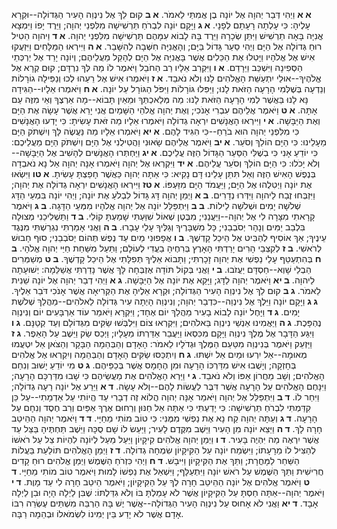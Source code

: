 **א א**  וַיְהִי דְּבַר יְהוָה אֶל יוֹנָה בֶן אֲמִתַּי לֵאמֹר.
**א ב**  קוּם לֵךְ אֶל נִינְוֵה הָעִיר הַגְּדוֹלָה--וּקְרָא עָלֶיהָ:  כִּי עָלְתָה רָעָתָם לְפָנָי.
**א ג**  וַיָּקָם יוֹנָה לִבְרֹחַ תַּרְשִׁישָׁה מִלִּפְנֵי יְהוָה; וַיֵּרֶד יָפוֹ וַיִּמְצָא אֳנִיָּה בָּאָה תַרְשִׁישׁ וַיִּתֵּן שְׂכָרָהּ וַיֵּרֶד בָּהּ לָבוֹא עִמָּהֶם תַּרְשִׁישָׁה מִלִּפְנֵי יְהוָה.
**א ד**  וַיהוָה הֵטִיל רוּחַ גְּדוֹלָה אֶל הַיָּם וַיְהִי סַעַר גָּדוֹל בַּיָּם; וְהָאֳנִיָּה חִשְּׁבָה לְהִשָּׁבֵר.
**א ה**  וַיִּירְאוּ הַמַּלָּחִים וַיִּזְעֲקוּ אִישׁ אֶל אֱלֹהָיו וַיָּטִלוּ אֶת הַכֵּלִים אֲשֶׁר בָּאֳנִיָּה אֶל הַיָּם לְהָקֵל מֵעֲלֵיהֶם; וְיוֹנָה יָרַד אֶל יַרְכְּתֵי הַסְּפִינָה וַיִּשְׁכַּב וַיֵּרָדַם.
**א ו**  וַיִּקְרַב אֵלָיו רַב הַחֹבֵל וַיֹּאמֶר לוֹ מַה לְּךָ נִרְדָּם; קוּם קְרָא אֶל אֱלֹהֶיךָ--אוּלַי יִתְעַשֵּׁת הָאֱלֹהִים לָנוּ וְלֹא נֹאבֵד.
**א ז**  וַיֹּאמְרוּ אִישׁ אֶל רֵעֵהוּ לְכוּ וְנַפִּילָה גוֹרָלוֹת וְנֵדְעָה בְּשֶׁלְּמִי הָרָעָה הַזֹּאת לָנוּ; וַיַּפִּלוּ גּוֹרָלוֹת וַיִּפֹּל הַגּוֹרָל עַל יוֹנָה.
**א ח**  וַיֹּאמְרוּ אֵלָיו--הַגִּידָה נָּא לָנוּ בַּאֲשֶׁר לְמִי הָרָעָה הַזֹּאת לָנוּ:  מַה מְּלַאכְתְּךָ וּמֵאַיִן תָּבוֹא--מָה אַרְצֶךָ וְאֵי מִזֶּה עַם אָתָּה.
**א ט**  וַיֹּאמֶר אֲלֵיהֶם עִבְרִי אָנֹכִי; וְאֶת יְהוָה אֱלֹהֵי הַשָּׁמַיִם אֲנִי יָרֵא אֲשֶׁר עָשָׂה אֶת הַיָּם וְאֶת הַיַּבָּשָׁה.
**א י**  וַיִּירְאוּ הָאֲנָשִׁים יִרְאָה גְדוֹלָה וַיֹּאמְרוּ אֵלָיו מַה זֹּאת עָשִׂיתָ:  כִּי יָדְעוּ הָאֲנָשִׁים כִּי מִלִּפְנֵי יְהוָה הוּא בֹרֵחַ--כִּי הִגִּיד לָהֶם.
**א יא**  וַיֹּאמְרוּ אֵלָיו מַה נַּעֲשֶׂה לָּךְ וְיִשְׁתֹּק הַיָּם מֵעָלֵינוּ:  כִּי הַיָּם הוֹלֵךְ וְסֹעֵר.
**א יב**  וַיֹּאמֶר אֲלֵיהֶם שָׂאוּנִי וַהֲטִילֻנִי אֶל הַיָּם וְיִשְׁתֹּק הַיָּם מֵעֲלֵיכֶם:  כִּי יוֹדֵעַ אָנִי כִּי בְשֶׁלִּי הַסַּעַר הַגָּדוֹל הַזֶּה עֲלֵיכֶם.
**א יג**  וַיַּחְתְּרוּ הָאֲנָשִׁים לְהָשִׁיב אֶל הַיַּבָּשָׁה--וְלֹא יָכֹלוּ:  כִּי הַיָּם הוֹלֵךְ וְסֹעֵר עֲלֵיהֶם.
**א יד**  וַיִּקְרְאוּ אֶל יְהוָה וַיֹּאמְרוּ אָנָּה יְהוָה אַל נָא נֹאבְדָה בְּנֶפֶשׁ הָאִישׁ הַזֶּה וְאַל תִּתֵּן עָלֵינוּ דָּם נָקִיא:  כִּי אַתָּה יְהוָה כַּאֲשֶׁר חָפַצְתָּ עָשִׂיתָ.
**א טו**  וַיִּשְׂאוּ אֶת יוֹנָה וַיְטִלֻהוּ אֶל הַיָּם; וַיַּעֲמֹד הַיָּם מִזַּעְפּוֹ.
**א טז**  וַיִּירְאוּ הָאֲנָשִׁים יִרְאָה גְדוֹלָה אֶת יְהוָה; וַיִּזְבְּחוּ זֶבַח לַיהוָה וַיִּדְּרוּ נְדָרִים.
**ב א**  וַיְמַן יְהוָה דָּג גָּדוֹל לִבְלֹעַ אֶת יוֹנָה; וַיְהִי יוֹנָה בִּמְעֵי הַדָּג שְׁלֹשָׁה יָמִים וּשְׁלֹשָׁה לֵילוֹת.
**ב ב**  וַיִּתְפַּלֵּל יוֹנָה אֶל יְהוָה אֱלֹהָיו מִמְּעֵי הַדָּגָה.
**ב ג**  וַיֹּאמֶר קָרָאתִי מִצָּרָה לִי אֶל יְהוָה--וַיַּעֲנֵנִי; מִבֶּטֶן שְׁאוֹל שִׁוַּעְתִּי שָׁמַעְתָּ קוֹלִי.
**ב ד**  וַתַּשְׁלִיכֵנִי מְצוּלָה בִּלְבַב יַמִּים וְנָהָר יְסֹבְבֵנִי; כָּל מִשְׁבָּרֶיךָ וְגַלֶּיךָ עָלַי עָבָרוּ.
**ב ה**  וַאֲנִי אָמַרְתִּי נִגְרַשְׁתִּי מִנֶּגֶד עֵינֶיךָ; אַךְ אוֹסִיף לְהַבִּיט אֶל הֵיכַל קָדְשֶׁךָ.
**ב ו**  אֲפָפוּנִי מַיִם עַד נֶפֶשׁ תְּהוֹם יְסֹבְבֵנִי; סוּף חָבוּשׁ לְרֹאשִׁי.
**ב ז**  לְקִצְבֵי הָרִים יָרַדְתִּי הָאָרֶץ בְּרִחֶיהָ בַעֲדִי לְעוֹלָם; וַתַּעַל מִשַּׁחַת חַיַּי יְהוָה אֱלֹהָי.
**ב ח**  בְּהִתְעַטֵּף עָלַי נַפְשִׁי אֶת יְהוָה זָכָרְתִּי; וַתָּבוֹא אֵלֶיךָ תְּפִלָּתִי אֶל הֵיכַל קָדְשֶׁךָ.
**ב ט**  מְשַׁמְּרִים הַבְלֵי שָׁוְא--חַסְדָּם יַעֲזֹבוּ.
**ב י**  וַאֲנִי בְּקוֹל תּוֹדָה אֶזְבְּחָה לָּךְ אֲשֶׁר נָדַרְתִּי אֲשַׁלֵּמָה:  יְשׁוּעָתָה לַיהוָה.
**ב יא**  וַיֹּאמֶר יְהוָה לַדָּג; וַיָּקֵא אֶת יוֹנָה אֶל הַיַּבָּשָׁה.
**ג א**  וַיְהִי דְבַר יְהוָה אֶל יוֹנָה שֵׁנִית לֵאמֹר.
**ג ב**  קוּם לֵךְ אֶל נִינְוֵה הָעִיר הַגְּדוֹלָה; וּקְרָא אֵלֶיהָ אֶת הַקְּרִיאָה אֲשֶׁר אָנֹכִי דֹּבֵר אֵלֶיךָ.
**ג ג**  וַיָּקָם יוֹנָה וַיֵּלֶךְ אֶל נִינְוֵה--כִּדְבַר יְהוָה; וְנִינְוֵה הָיְתָה עִיר גְּדוֹלָה לֵאלֹהִים--מַהֲלַךְ שְׁלֹשֶׁת יָמִים.
**ג ד**  וַיָּחֶל יוֹנָה לָבוֹא בָעִיר מַהֲלַךְ יוֹם אֶחָד; וַיִּקְרָא וַיֹּאמַר עוֹד אַרְבָּעִים יוֹם וְנִינְוֵה נֶהְפָּכֶת.
**ג ה**  וַיַּאֲמִינוּ אַנְשֵׁי נִינְוֵה בֵּאלֹהִים; וַיִּקְרְאוּ צוֹם וַיִּלְבְּשׁוּ שַׂקִּים מִגְּדוֹלָם וְעַד קְטַנָּם.
**ג ו**  וַיִּגַּע הַדָּבָר אֶל מֶלֶךְ נִינְוֵה וַיָּקָם מִכִּסְאוֹ וַיַּעֲבֵר אַדַּרְתּוֹ מֵעָלָיו; וַיְכַס שַׂק וַיֵּשֶׁב עַל הָאֵפֶר.
**ג ז**  וַיַּזְעֵק וַיֹּאמֶר בְּנִינְוֵה מִטַּעַם הַמֶּלֶךְ וּגְדֹלָיו לֵאמֹר:  הָאָדָם וְהַבְּהֵמָה הַבָּקָר וְהַצֹּאן אַל יִטְעֲמוּ מְאוּמָה--אַל יִרְעוּ וּמַיִם אַל יִשְׁתּוּ.
**ג ח**  וְיִתְכַּסּוּ שַׂקִּים הָאָדָם וְהַבְּהֵמָה וְיִקְרְאוּ אֶל אֱלֹהִים בְּחָזְקָה; וְיָשֻׁבוּ אִישׁ מִדַּרְכּוֹ הָרָעָה וּמִן הֶחָמָס אֲשֶׁר בְּכַפֵּיהֶם.
**ג ט**  מִי יוֹדֵעַ יָשׁוּב וְנִחַם הָאֱלֹהִים; וְשָׁב מֵחֲרוֹן אַפּוֹ וְלֹא נֹאבֵד.
**ג י**  וַיַּרְא הָאֱלֹהִים אֶת מַעֲשֵׂיהֶם כִּי שָׁבוּ מִדַּרְכָּם הָרָעָה; וַיִּנָּחֶם הָאֱלֹהִים עַל הָרָעָה אֲשֶׁר דִּבֶּר לַעֲשׂוֹת לָהֶם--וְלֹא עָשָׂה.
**ד א**  וַיֵּרַע אֶל יוֹנָה רָעָה גְדוֹלָה; וַיִּחַר לוֹ.
**ד ב**  וַיִּתְפַּלֵּל אֶל יְהוָה וַיֹּאמַר אָנָּה יְהוָה הֲלוֹא זֶה דְבָרִי עַד הֱיוֹתִי עַל אַדְמָתִי--עַל כֵּן קִדַּמְתִּי לִבְרֹחַ תַּרְשִׁישָׁה:  כִּי יָדַעְתִּי כִּי אַתָּה אֵל חַנּוּן וְרַחוּם אֶרֶךְ אַפַּיִם וְרַב חֶסֶד וְנִחָם עַל הָרָעָה.
**ד ג**  וְעַתָּה יְהוָה קַח נָא אֶת נַפְשִׁי מִמֶּנִּי:  כִּי טוֹב מוֹתִי מֵחַיָּי.
**ד ד**  וַיֹּאמֶר יְהוָה הַהֵיטֵב חָרָה לָךְ.
**ד ה**  וַיֵּצֵא יוֹנָה מִן הָעִיר וַיֵּשֶׁב מִקֶּדֶם לָעִיר; וַיַּעַשׂ לוֹ שָׁם סֻכָּה וַיֵּשֶׁב תַּחְתֶּיהָ בַּצֵּל עַד אֲשֶׁר יִרְאֶה מַה יִּהְיֶה בָּעִיר.
**ד ו**  וַיְמַן יְהוָה אֱלֹהִים קִיקָיוֹן וַיַּעַל מֵעַל לְיוֹנָה לִהְיוֹת צֵל עַל רֹאשׁוֹ לְהַצִּיל לוֹ מֵרָעָתוֹ; וַיִּשְׂמַח יוֹנָה עַל הַקִּיקָיוֹן שִׂמְחָה גְדוֹלָה.
**ד ז**  וַיְמַן הָאֱלֹהִים תּוֹלַעַת בַּעֲלוֹת הַשַּׁחַר לַמָּחֳרָת; וַתַּךְ אֶת הַקִּיקָיוֹן וַיִּיבָשׁ.
**ד ח**  וַיְהִי כִּזְרֹחַ הַשֶּׁמֶשׁ וַיְמַן אֱלֹהִים רוּחַ קָדִים חֲרִישִׁית וַתַּךְ הַשֶּׁמֶשׁ עַל רֹאשׁ יוֹנָה וַיִּתְעַלָּף; וַיִּשְׁאַל אֶת נַפְשׁוֹ לָמוּת וַיֹּאמֶר טוֹב מוֹתִי מֵחַיָּי.
**ד ט**  וַיֹּאמֶר אֱלֹהִים אֶל יוֹנָה הַהֵיטֵב חָרָה לְךָ עַל הַקִּיקָיוֹן; וַיֹּאמֶר הֵיטֵב חָרָה לִי עַד מָוֶת.
**ד י**  וַיֹּאמֶר יְהוָה--אַתָּה חַסְתָּ עַל הַקִּיקָיוֹן אֲשֶׁר לֹא עָמַלְתָּ בּוֹ וְלֹא גִדַּלְתּוֹ:  שֶׁבִּן לַיְלָה הָיָה וּבִן לַיְלָה אָבָד.
**ד יא**  וַאֲנִי לֹא אָחוּס עַל נִינְוֵה הָעִיר הַגְּדוֹלָה--אֲשֶׁר יֶשׁ בָּהּ הַרְבֵּה מִשְׁתֵּים עֶשְׂרֵה רִבּוֹ אָדָם אֲשֶׁר לֹא יָדַע בֵּין יְמִינוֹ לִשְׂמֹאלוֹ וּבְהֵמָה רַבָּה.
